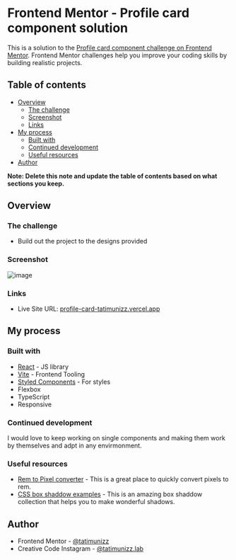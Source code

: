 # Frontend Mentor - Profile card component solution

This is a solution to the [Profile card component challenge on Frontend Mentor](https://www.frontendmentor.io/challenges/profile-card-component-cfArpWshJ). Frontend Mentor challenges help you improve your coding skills by building realistic projects. 

## Table of contents

- [Overview](#overview)
  - [The challenge](#the-challenge)
  - [Screenshot](#screenshot)
  - [Links](#links)
- [My process](#my-process)
  - [Built with](#built-with)
  - [Continued development](#continued-development)
  - [Useful resources](#useful-resources)
- [Author](#author)

**Note: Delete this note and update the table of contents based on what sections you keep.**

## Overview

### The challenge

- Build out the project to the designs provided

### Screenshot


![image](https://user-images.githubusercontent.com/22306957/211187738-246e40f3-1658-4996-b7b4-7135b665ba9d.png)

### Links

- Live Site URL: [profile-card-tatimunizz.vercel.app](https://profile-card-tatimunizz.vercel.app)

## My process

### Built with

- [React](https://reactjs.org/) - JS library
- [Vite](https://vitejs.dev) - Frontend Tooling
- [Styled Components](https://styled-components.com/) - For styles
- Flexbox
- TypeScript
- Responsive

### Continued development

I would love to keep working on single components and making them work by themselves and adpt in any envirmonment.
### Useful resources

- [Rem to Pixel converter](https://codebeautify.org/rem-to-px-converter) - This is a great place to quickly convert pixels to rem.
- [CSS box shaddow examples](https://getcssscan.com/css-box-shadow-examples) - This is an amazing box shaddow collection that helps you to make wonderful shadows.
## Author

- Frontend Mentor - [@tatimunizz](https://www.frontendmentor.io/profile/tatimunizz)
- Creative Code Instagram - [@tatimunizz.lab](https://www.instagram.com/tatimunizz.lab/)
